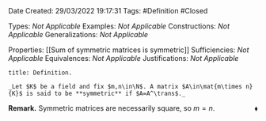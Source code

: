 <br />
<br />

Date Created: 29/03/2022 19:17:31
Tags: #Definition #Closed 

Types: _Not Applicable_
Examples: _Not Applicable_
Constructions: _Not Applicable_
Generalizations: _Not Applicable_

Properties: [[Sum of symmetric matrices is symmetric]]
Sufficiencies: _Not Applicable_
Equivalences: _Not Applicable_
Justifications: _Not Applicable_

``` ad-Definition
title: Definition.

_Let $K$ be a field and fix $m,n\in\N$. A matrix $A\in\mat{m\times n}{K}$ is said to be **symmetric** if $A=A^\trans$._

```

**Remark.** Symmetric matrices are necessarily square, so $m=n$.<span style="float:right;">$\blacklozenge$</span>
